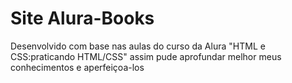 # Site Alura-Books
Desenvolvido com base nas aulas do curso da Alura "HTML e CSS:praticando HTML/CSS" assim pude aprofundar melhor meus conhecimentos e aperfeiçoa-los
